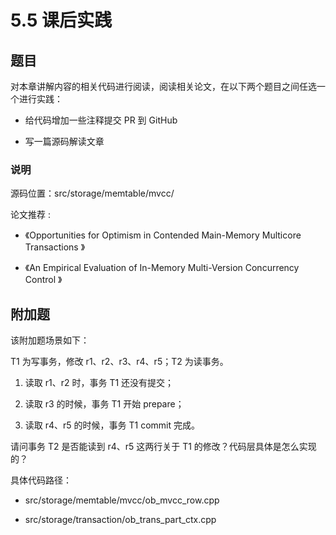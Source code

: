 # 5.5 课后实践

## 题目

对本章讲解内容的相关代码进行阅读，阅读相关论文，在以下两个题目之间任选一个进行实践：

* 给代码增加一些注释提交 PR 到 GitHub

* 写一篇源码解读文章

### 说明

源码位置：src/storage/memtable/mvcc/

论文推荐 :

* 《Opportunities for Optimism in Contended Main-Memory Multicore Transactions 》

* 《An Empirical Evaluation of In-Memory Multi-Version Concurrency Control 》

## 附加题

该附加题场景如下：

T1 为写事务，修改 r1、r2、r3、r4、r5；T2 为读事务。

1. 读取 r1、r2 时，事务 T1 还没有提交；

2. 读取 r3 的时候，事务 T1 开始 prepare；

3. 读取 r4、r5 的时候，事务 T1 commit 完成。

请问事务 T2 是否能读到 r4、r5 这两行关于 T1 的修改？代码层具体是怎么实现的？

具体代码路径：

* src/storage/memtable/mvcc/ob_mvcc_row.cpp

* src/storage/transaction/ob_trans_part_ctx.cpp
